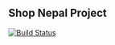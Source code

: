 ## Shop Nepal Project
[![Build Status](https://travis-ci.org/kbirmhrjn/shopnepal.svg?branch=master)](https://travis-ci.org/kbirmhrjn/shopnepal)